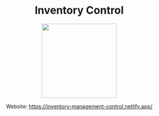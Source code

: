 <div align='center'>
  <h1>Inventory Control</h1>
 <img src = "https://github.com/Kriti-Negi/InventoryControl/assets/80088403/9764d26f-9537-4018-a5fd-a8d5d6bb01e3" width="200"/>
<p>Website: <a href="https://inventory-management-control.netlify.app/">https://inventory-management-control.netlify.app/</a></p>
</div>
